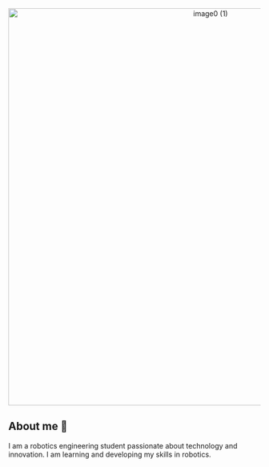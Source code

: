 <div id="header" align="center">
  <img width="792" alt="image0 (1)" src="https://github.com/user-attachments/assets/2680fe2c-4e3d-47ce-8d5b-3573840ac418" />
</div>

## About me 🚀
I am a robotics engineering student passionate about technology and innovation. I am learning and developing my skills in robotics.
<!--

## My Skills 🛠️

### Programming languages

<p>
  <a href="#"><img alt="C" src="https://go-skill-icons.vercel.app/api/icons?i=c"></a>
  &emsp;
  <a href="#"><img alt="C++" src="https://go-skill-icons.vercel.app/api/icons?i=cpp"></a>
</p>

### Frontend Development
<p>
  <a href="#"><img alt="HTML" src="https://go-skill-icons.vercel.app/api/icons?i=html"></a>   
  &emsp;
  <a href="#"><img alt="CSS" src="https://go-skill-icons.vercel.app/api/icons?i=css"></a> 
  &emsp;
  <a href="#"><img alt="Bootstrap" src="https://go-skill-icons.vercel.app/api/icons?i=bootstrap"/></a>
</p>
  
### Graphic Designing
<p>
  <a href="#"><img alt="Adobe Illustrator" src="https://go-skill-icons.vercel.app/api/icons?i=illustrator"/></a>
  &emsp;
  <a href="#"><img alt="Canva" src="https://go-skill-icons.vercel.app/api/icons?i=canva"/></a>
 </p>

### Software & Tools
<p>
  <a href="#"><img alt="Adobe" src="https://go-skill-icons.vercel.app/api/icons?i=adobe"></a>
  &emsp;
  <a href="#"><img alt="Colab" src=""></a>
  &emsp;
  <a href="#"><img alt="Git" src="https://skillicons.dev/icons?i=git"></a>
  &emsp;
    <a href="#"><img alt="Linux" src="https://skillicons.dev/icons?i=linux"></a>
  &emsp;
    <a href="#"><img alt="Visual Studio Code" src="https://skillicons.dev/icons?i=vscode"></a>
  &emsp;
</p>

### Extras:
<p>
  <a href="#"><img alt="Terminal" src=""https://skillicons.dev/icons?i=powershell"></a>
  &emsp;
  <a href="#"><img alt="Markdown" src="https://skillicons.dev/icons?i=md"></a>
  &emsp;
</p>
<br/>

## Let's Connect
<p align="center">
  <a href=""><img src="https://img.icons8.com/bubbles/50/000000/web.png" alt="Website"/></a>
	<a href="mailto:"><img src="https://img.icons8.com/bubbles/50/000000/gmail.png" alt="Gmail"/></a>
	<a href=""><img src="https://img.icons8.com/bubbles/50/000000/github.png" alt="GitHub"/></a>
	<a href=""><img src="https://img.icons8.com/bubbles/50/000000/linkedin.png" alt="LinkedIn"/></a>
</p>


<!--

- 🔭 I’m currently working on ...
- 🌱 I’m currently learning ...
- 👯 I’m looking to collaborate on ...
- 🤔 I’m looking for help with ...
- 💬 Ask me about ...
- 📫 How to reach me: ...
- 😄 Pronouns: ...
- ⚡ Fun fact: ...
-->
